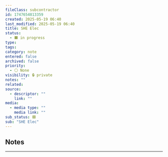 ```yaml
---
fileClass: subcontractor
id: 1747654813359
created: 2025-05-19 06:40
last_modified: 2025-05-19 06:40
title: SHE Elec
status:
  - 🟧 in progress
type: 
tags: 
category: note
entered: false
archived: false
priority:
  - ⚪ None
visibility: 🔒 private
notes: ""
related: 
source:
  - descriptor: ""
    link: ""
media:
  - media type: ""
    media link: ""
sub_status: 🟩
sub: "SHE Elec"
---
```


## Notes
---


